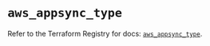 # `aws_appsync_type`

Refer to the Terraform Registry for docs: [`aws_appsync_type`](https://registry.terraform.io/providers/hashicorp/aws/6.12.0/docs/resources/appsync_type).
